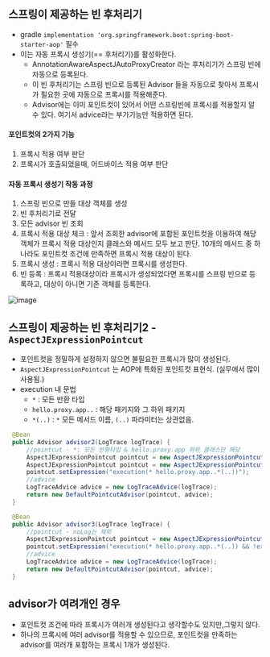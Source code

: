 ## 스프링이 제공하는 빈 후처리기
 * gradle `implementation 'org.springframework.boot:spring-boot-starter-aop'` 필수
 * 이는 자동 프록시 생성기(== 후처리기)를 활성화한다.
    * AnnotationAwareAspectJAutoProxyCreator 라는 후처리기가 스프링 빈에 자동으로 등록된다.
    * 이 빈 후처리기는 스프링 빈으로 등록된 Advisor 들을 자동으로 찾아서 프록시가 필요한 곳에 자동으로 프록시를 적용해준다.
    * Advisor에는 이미 포인트컷이 있어서 어떤 스프링빈에 프록시를 적용할지 알 수 있다. 여기서 advice라는 부가기능만 적용하면 된다.

#### 포인트컷의 2가지 기능
1. 프록시 적용 여부 판단
2. 프록시가 호출되었을때, 어드바이스 적용 여부 판단

#### 자동 프록시 생성기 작동 과정
 1. 스프링 빈으로 만들 대상 객체를 생성
 2. 빈 후처리기로 전달
 3. 모든 advisor 빈 조회
 4. 프록시 적용 대상 체크 : 앞서 조회한 advisor에 포함된 포인트컷을 이용하여 해당 객체가 프록시 적용 대상인지 클래스와 메서드 모두 보고 판단. 10개의 메서드 중 하나라도 포인트컷 조건에 만족하면 프록시 적용 대상이 된다.
 5. 프록시 생성 : 프록시 적용 대상이라면 프록시를 생성한다.
 6. 빈 등록 : 프록시 적용대상이라 프록시가 생성되었다면 프록시를 스프링 빈으로 등록하고, 대상이 아니면 기존 객체를 등록한다. 

![image](https://user-images.githubusercontent.com/48814463/208245072-9b6dc5eb-6883-46d4-80d3-662eeaf91c34.png)

## 스프링이 제공하는 빈 후처리기2 - `AspectJExpressionPointcut`
 * 포인트컷을 정밀하게 설정하지 않으면 불필요한 프록시가 많이 생성된다.
 * `AspectJExpressionPointcut` 는 AOP에 특화된 포인트컷 표현식. (실무에서 많이 사용됨.)
 * execution 내 문법
    * `*` : 모든 반환 타입
    * `hello.proxy.app..` : 해당 패키지와 그 하위 패키지
    * `*(..)`  : `*` 모든 메서드 이름, `(..)` 파라미터는 상관없음.

```java
 @Bean
 public Advisor advisor2(LogTrace logTrace) {
     //pointcut - *: 모든 반환타입 & hello.proxy.app 하위 클래스만 해당
     AspectJExpressionPointcut pointcut = new AspectJExpressionPointcut();
     AspectJExpressionPointcut pointcut = new AspectJExpressionPointcut();
     pointcut.setExpression("execution(* hello.proxy.app..*(..))");
     //advice
     LogTraceAdvice advice = new LogTraceAdvice(logTrace);
     return new DefaultPointcutAdvisor(pointcut, advice);
 }

 @Bean
 public Advisor advisor3(LogTrace logTrace) {
     //pointcut - noLog는 제외
     AspectJExpressionPointcut pointcut = new AspectJExpressionPointcut();
     pointcut.setExpression("execution(* hello.proxy.app..*(..)) && !execution(* hello.proxy.app..noLog(..))");
     //advice
     LogTraceAdvice advice = new LogTraceAdvice(logTrace);
     return new DefaultPointcutAdvisor(pointcut, advice);
 }

```

## advisor가 여려개인 경우
 * 포인트컷 조건에 따라 프록시가 여러개 생성된다고 생각할수도 있지만,그렇지 않다.
 * 하나의 프록시에 여러 advisor를 적용할 수 있으므로, 포인트컷을 만족하는 advisor를 여러개 포함하는 프록시 1개가 생성된다.
